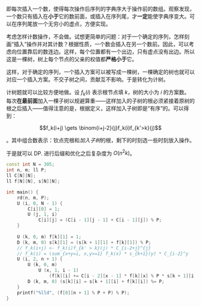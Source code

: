 即每次插入一个数，使得每次操作后序列的字典序大于操作前的数组。观察发现，一个数只有插入在**小于**它的数前面，或插入在序列尾，才**一定**能使字典序变大。可以在序列尾放一个无穷小的虚点，方便实现。

考虑怎样计数操作，不会做。试想更简单的问题：对于一个确定的序列，怎样刻画“插入”操作并对其计数？根据性质，一个数会插入在另一个数前。因此，可以考虑向位置靠后的数连边。这样，每个位置都有一个出边，只有虚点没有出边。所以这是一棵树，树上每个节点的父亲的权值都**严格小于**它。

这样，对于确定的序列，一个插入方案可以被写成一棵树，一棵确定的树也就可以对应一个插入方案。不交子树之间，贡献互不影响。于是转化为计树。

计树题就可以比较方便地做。设 $f_k(i)$ 表示根节点填 $k$，树的大小为 $i$ 的方案数。每次**在最前面**加入一棵子树以规避算重——这样加入的子树的根必须紧接着原树的根之后插入——值得注意的是，根据定义，这样加入子树即是“有序”的。可以得到：

$$f_k(i+j) \gets \binom{i+j-2}{j}f_k(i)f_{k'>k}(j)$$

。其中组合数表示：钦点完根和*加入子树*的根，剩下的时刻选一些时刻放入操作。

于是就可以 DP. 进行后缀和优化之后复杂度为 $O(n^2k)$。

```cpp
const int N = 305;
int n, m; ll P;
ll C[N][N];
ll f[N][N], s[N][N];

int main() {
	rd(n, m, P);
	U (i, 0, N - 1) {
		C[i][0] = 1;
		U (j, 1, i)
			C[i][j] = (C[i - 1][j - 1] + C[i - 1][j]) % P;
	}
	
	U (k, 0, m) f[k][1] = 1;
	D (k, m, 0) s[k][1] = (s[k + 1][1] + f[k][1]) % P;
	// f_k(i+j) <- f_k(i)f_{k' > k}(j) * C_{i-2+j}^{j}
	// f_k(i) = \sum_{x+y=i, x,y>=1} f_k(x) * s_{k+1}(y) * C_{i-2}^y
	U (i, 2, n + 1) {
		U (k, 0, m)
			U (x, 1, i - 1)
				(f[k][i] += C[i - 2][x - 1] * f[k][x] % P * s[k + 1][i - x]) %= P;
		D (k, m, 0) (s[k][i] = s[k + 1][i] + f[k][i]) %= P;
	}
	printf("%lld", (f[0][n + 1] % P + P) % P);
}
```